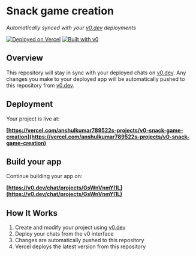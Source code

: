 # Snack game creation

*Automatically synced with your [v0.dev](https://v0.dev) deployments*

[![Deployed on Vercel](https://img.shields.io/badge/Deployed%20on-Vercel-black?style=for-the-badge&logo=vercel)](https://vercel.com/anshulkumar789522s-projects/v0-snack-game-creation)
[![Built with v0](https://img.shields.io/badge/Built%20with-v0.dev-black?style=for-the-badge)](https://v0.dev/chat/projects/GsWnVnmYI1L)

## Overview

This repository will stay in sync with your deployed chats on [v0.dev](https://v0.dev).
Any changes you make to your deployed app will be automatically pushed to this repository from [v0.dev](https://v0.dev).

## Deployment

Your project is live at:

**[https://vercel.com/anshulkumar789522s-projects/v0-snack-game-creation](https://vercel.com/anshulkumar789522s-projects/v0-snack-game-creation)**

## Build your app

Continue building your app on:

**[https://v0.dev/chat/projects/GsWnVnmYI1L](https://v0.dev/chat/projects/GsWnVnmYI1L)**

## How It Works

1. Create and modify your project using [v0.dev](https://v0.dev)
2. Deploy your chats from the v0 interface
3. Changes are automatically pushed to this repository
4. Vercel deploys the latest version from this repository